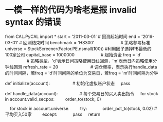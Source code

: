 # 一模一样的代码为啥老是报 invalid syntax 的错误

from CAL.PyCAL import *
start = '2011-03-01'                       # 回测起始时间
end = '2016-03-01'                         # 回测结束时间
benchmark = 'HS300'                      # 策略参考标准
universe = StockScreener(Factor.PE.nsmall(100)) #利用因子选择PB最低的100家公司
capital_base = 1000000                      # 起始资金
freq = 'd'                                 # 策略类型，'d'表示日间策略使用日线回测，'m'表示日内策略使用分钟线回测
refresh_rate = 20                           # 调仓频率，表示执行handle_data的时间间隔，若freq = 'd'时间间隔的单位为交易日，若freq = 'm'时间间隔为分钟

def initialize(account):                   # 初始化虚拟账户状态
    pass

def handle_data(account):                  # 每个交易日的买入卖出指令
    for stock in account.valid_secpos:
        order_to(stock, 0)

    for stock in account.universe:
        try:
            order_pct_to(stock, 0.02) #平均买入50家
        except:
            pass
    return